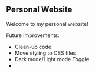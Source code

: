 ## Personal Website

Welcome to my personal website!

Future Improvements:
- Clean-up code
- Move styling to CSS files
- Dark mode/Light mode Toggle
- 